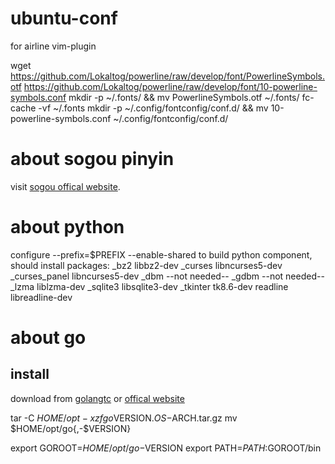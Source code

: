 ubuntu-conf
===========

for airline vim-plugin

wget https://github.com/Lokaltog/powerline/raw/develop/font/PowerlineSymbols.otf https://github.com/Lokaltog/powerline/raw/develop/font/10-powerline-symbols.conf
mkdir -p ~/.fonts/ && mv PowerlineSymbols.otf ~/.fonts/
fc-cache -vf ~/.fonts
mkdir -p ~/.config/fontconfig/conf.d/ && mv 10-powerline-symbols.conf ~/.config/fontconfig/conf.d/

about sogou pinyin
==================

visit [sogou offical website](http://pinyin.sogou.com/linux/).

# about python
configure
--prefix=$PREFIX --enable-shared
to build python component, should install packages:
    _bz2            libbz2-dev
    _curses         libncurses5-dev
    _curses_panel   libncurses5-dev
    _dbm            --not needed--
    _gdbm           --not needed--
    _lzma           liblzma-dev
    _sqlite3        libsqlite3-dev
    _tkinter        tk8.6-dev
    readline        libreadline-dev 

# about go

## install

download from [golangtc](http://www.golangtc.com/download) or
[offical website](https://golang.org/dl/)

tar -C $HOME/opt -xzf go$VERSION.$OS-$ARCH.tar.gz
mv $HOME/opt/go{,-$VERSION}

export GOROOT=$HOME/opt/go-$VERSION
export PATH=$PATH:$GOROOT/bin

